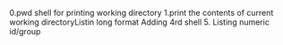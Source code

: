 0.pwd shell for printing working directory
1.print the contents of current working directoryListin long format
Adding 4rd shell
5. Listing numeric id/group

